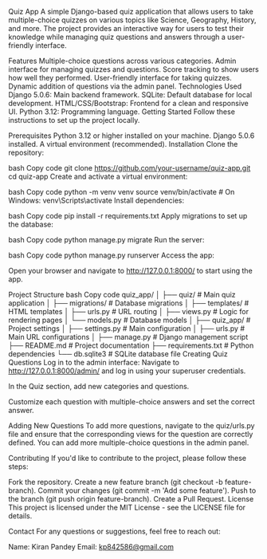 Quiz App
A simple Django-based quiz application that allows users to take multiple-choice quizzes on various topics like Science, Geography, History, and more. The project provides an interactive way for users to test their knowledge while managing quiz questions and answers through a user-friendly interface.

Features
Multiple-choice questions across various categories.
Admin interface for managing quizzes and questions.
Score tracking to show users how well they performed.
User-friendly interface for taking quizzes.
Dynamic addition of questions via the admin panel.
Technologies Used
Django 5.0.6: Main backend framework.
SQLite: Default database for local development.
HTML/CSS/Bootstrap: Frontend for a clean and responsive UI.
Python 3.12: Programming language.
Getting Started
Follow these instructions to set up the project locally.

Prerequisites
Python 3.12 or higher installed on your machine.
Django 5.0.6 installed.
A virtual environment (recommended).
Installation
Clone the repository:

bash
Copy code
git clone https://github.com/your-username/quiz-app.git
cd quiz-app
Create and activate a virtual environment:

bash
Copy code
python -m venv venv
source venv/bin/activate   # On Windows: venv\Scripts\activate
Install dependencies:

bash
Copy code
pip install -r requirements.txt
Apply migrations to set up the database:

bash
Copy code
python manage.py migrate
Run the server:

bash
Copy code
python manage.py runserver
Access the app:

Open your browser and navigate to http://127.0.0.1:8000/ to start using the app.

Project Structure
bash
Copy code
quiz_app/
│
├── quiz/               # Main quiz application
│   ├── migrations/     # Database migrations
│   ├── templates/      # HTML templates
│   ├── urls.py         # URL routing
│   ├── views.py        # Logic for rendering pages
│   └── models.py       # Database models
│
├── quiz_app/           # Project settings
│   ├── settings.py     # Main configuration
│   ├── urls.py         # Main URL configurations
│
├── manage.py           # Django management script
├── README.md           # Project documentation
├── requirements.txt    # Python dependencies
└── db.sqlite3          # SQLite database file
Creating Quiz Questions
Log in to the admin interface:
Navigate to http://127.0.0.1:8000/admin/ and log in using your superuser credentials.

In the Quiz section, add new categories and questions.

Customize each question with multiple-choice answers and set the correct answer.

Adding New Questions
To add more questions, navigate to the quiz/urls.py file and ensure that the corresponding views for the question are correctly defined. You can add more multiple-choice questions in the admin panel.

Contributing
If you'd like to contribute to the project, please follow these steps:

Fork the repository.
Create a new feature branch (git checkout -b feature-branch).
Commit your changes (git commit -m 'Add some feature').
Push to the branch (git push origin feature-branch).
Create a Pull Request.
License
This project is licensed under the MIT License - see the LICENSE file for details.

Contact
For any questions or suggestions, feel free to reach out:

Name: Kiran Pandey
Email: kp842586@gmail.com
